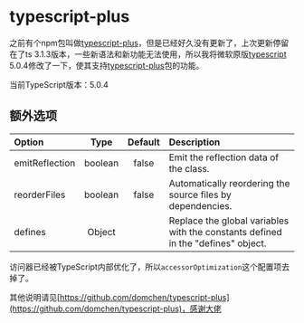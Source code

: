 
# typescript-plus

之前有个npm包叫做[typescript-plus](https://github.com/domchen/typescript-plus)，但是已经好久没有更新了，上次更新停留在了ts 3.1.3版本，一些新语法和新功能无法使用，所以我将微软原版[typescript](https://github.com/microsoft/TypeScript/tree/release-5.0) 5.0.4修改了一下，使其支持[typescript-plus](https://github.com/domchen/typescript-plus)包的功能。

当前TypeScript版本：5.0.4

## 额外选项

| Option                |  Type   | Default | Description                                                                      |
|:----------------------|:-------:|:-------:|:---------------------------------------------------------------------------------|
| emitReflection        | boolean |  false  | Emit the reflection data of the class.                                           |
| reorderFiles          | boolean |  false  | Automatically reordering the source files by dependencies.                       |
| defines               | Object  |         | Replace the global variables with the constants defined in the "defines" object. |

访问器已经被TypeScript内部优化了，所以`accessorOptimization`这个配置项去掉了。


其他说明请见[https://github.com/domchen/typescript-plus](https://github.com/domchen/typescript-plus)，感谢大佬